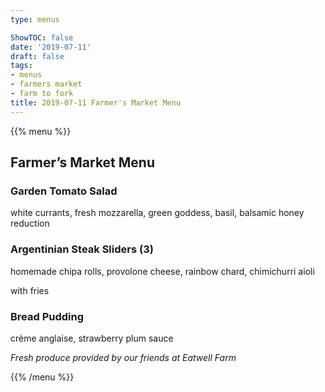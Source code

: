 ```yaml
---
type: menus

ShowTOC: false
date: '2019-07-11'
draft: false
tags:
- menus
- farmers market
- farm to fork
title: 2019-07-11 Farmer's Market Menu
---
```


{{% menu %}}

## Farmer’s Market Menu

### Garden Tomato Salad

white currants, fresh mozzarella, green goddess,
basil, balsamic honey reduction

### Argentinian Steak Sliders \(3\)

homemade chipa rolls, provolone cheese,
rainbow chard, chimichurri aioli

with fries

### Bread Pudding

crème anglaise, strawberry plum sauce


*Fresh produce provided by our friends at Eatwell Farm*

{{% /menu %}}
